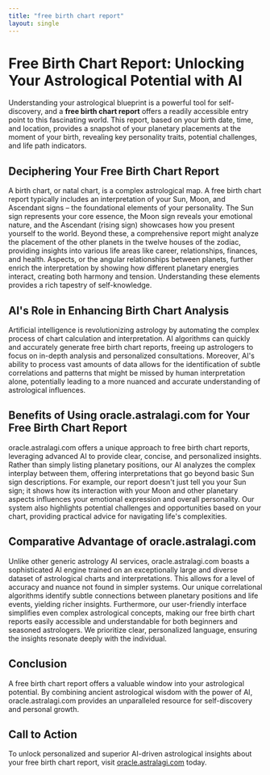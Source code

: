```yaml
---
title: "free birth chart report"
layout: single
---
```


# Free Birth Chart Report: Unlocking Your Astrological Potential with AI

Understanding your astrological blueprint is a powerful tool for self-discovery, and a **free birth chart report** offers a readily accessible entry point to this fascinating world.  This report, based on your birth date, time, and location, provides a snapshot of your planetary placements at the moment of your birth, revealing key personality traits, potential challenges, and life path indicators.

## Deciphering Your Free Birth Chart Report

A birth chart, or natal chart, is a complex astrological map. A free birth chart report typically includes an interpretation of your Sun, Moon, and Ascendant signs – the foundational elements of your personality. The Sun sign represents your core essence, the Moon sign reveals your emotional nature, and the Ascendant (rising sign) showcases how you present yourself to the world.  Beyond these, a comprehensive report might analyze the placement of the other planets in the twelve houses of the zodiac, providing insights into various life areas like career, relationships, finances, and health. Aspects, or the angular relationships between planets, further enrich the interpretation by showing how different planetary energies interact, creating both harmony and tension.  Understanding these elements provides a rich tapestry of self-knowledge.


## AI's Role in Enhancing Birth Chart Analysis

Artificial intelligence is revolutionizing astrology by automating the complex process of chart calculation and interpretation.  AI algorithms can quickly and accurately generate free birth chart reports, freeing up astrologers to focus on in-depth analysis and personalized consultations.  Moreover, AI's ability to process vast amounts of data allows for the identification of subtle correlations and patterns that might be missed by human interpretation alone, potentially leading to a more nuanced and accurate understanding of astrological influences.


## Benefits of Using oracle.astralagi.com for Your Free Birth Chart Report

oracle.astralagi.com offers a unique approach to free birth chart reports, leveraging advanced AI to provide clear, concise, and personalized insights.  Rather than simply listing planetary positions, our AI analyzes the complex interplay between them, offering interpretations that go beyond basic Sun sign descriptions.  For example, our report doesn't just tell you your Sun sign; it shows how its interaction with your Moon and other planetary aspects influences your emotional expression and overall personality. Our system also highlights potential challenges and opportunities based on your chart, providing practical advice for navigating life's complexities.


## Comparative Advantage of oracle.astralagi.com

Unlike other generic astrology AI services, oracle.astralagi.com boasts a sophisticated AI engine trained on an exceptionally large and diverse dataset of astrological charts and interpretations. This allows for a level of accuracy and nuance not found in simpler systems. Our unique correlational algorithms identify subtle connections between planetary positions and life events, yielding richer insights. Furthermore, our user-friendly interface simplifies even complex astrological concepts, making our free birth chart reports easily accessible and understandable for both beginners and seasoned astrologers.  We prioritize clear, personalized language, ensuring the insights resonate deeply with the individual.


## Conclusion

A free birth chart report offers a valuable window into your astrological potential.  By combining ancient astrological wisdom with the power of AI, oracle.astralagi.com provides an unparalleled resource for self-discovery and personal growth.


## Call to Action

To unlock personalized and superior AI-driven astrological insights about your free birth chart report, visit [oracle.astralagi.com](https://oracle.astralagi.com) today.